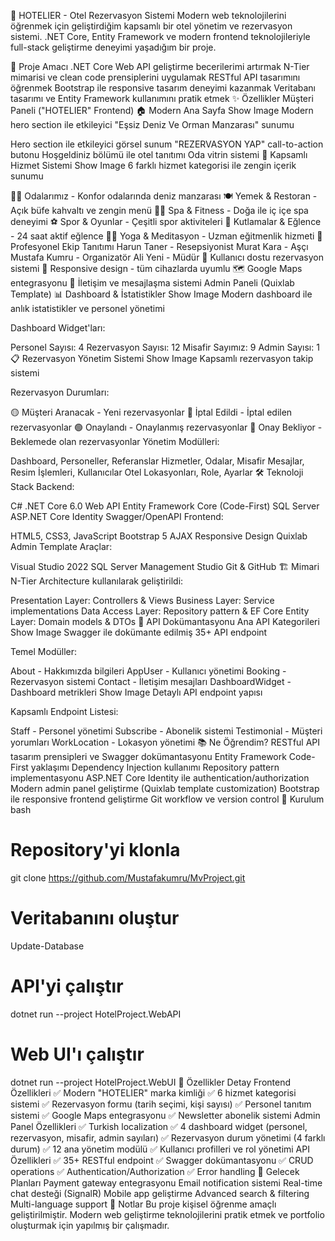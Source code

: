 🏨 HOTELIER - Otel Rezervasyon Sistemi
Modern web teknolojilerini öğrenmek için geliştirdiğim kapsamlı bir otel yönetim ve rezervasyon sistemi. .NET Core, Entity Framework ve modern frontend teknolojileriyle full-stack geliştirme deneyimi yaşadığım bir proje.

🎯 Proje Amacı
.NET Core Web API geliştirme becerilerimi artırmak
N-Tier mimarisi ve clean code prensiplerini uygulamak
RESTful API tasarımını öğrenmek
Bootstrap ile responsive tasarım deneyimi kazanmak
Veritabanı tasarımı ve Entity Framework kullanımını pratik etmek
✨ Özellikler
Müşteri Paneli ("HOTELIER" Frontend)
🏠 Modern Ana Sayfa
Show Image
Modern hero section ile etkileyici "Eşsiz Deniz Ve Orman Manzarası" sunumu

Hero section ile etkileyici görsel sunum
"REZERVASYON YAP" call-to-action butonu
Hoşgeldiniz bölümü ile otel tanıtımı
Oda vitrin sistemi
🎯 Kapsamlı Hizmet Sistemi
Show Image
6 farklı hizmet kategorisi ile zengin içerik sunumu

🏃‍♂️ Odalarımız - Konfor odalarında deniz manzarası
🍽️ Yemek & Restoran - Açık büfe kahvaltı ve zengin menü
💆‍♀️ Spa & Fitness - Doğa ile iç içe spa deneyimi
⚽ Spor & Oyunlar - Çeşitli spor aktiviteleri
🎉 Kutlamalar & Eğlence - 24 saat aktif eğlence
🧘‍♀️ Yoga & Meditasyon - Uzman eğitmenlik hizmeti
👥 Profesyonel Ekip Tanıtımı
Harun Taner - Resepsiyonist
Murat Kara - Aşçı
Mustafa Kumru - Organizatör
Ali Yeni - Müdür
📅 Kullanıcı dostu rezervasyon sistemi
📱 Responsive design - tüm cihazlarda uyumlu
🗺️ Google Maps entegrasyonu
💬 İletişim ve mesajlaşma sistemi
Admin Paneli (Quixlab Template)
📊 Dashboard & İstatistikler
Show Image
Modern dashboard ile anlık istatistikler ve personel yönetimi

Dashboard Widget'ları:

Personel Sayısı: 4
Rezervasyon Sayısı: 12
Misafir Sayımız: 9
Admin Sayısı: 1
📋 Rezervasyon Yönetim Sistemi
Show Image
Kapsamlı rezervasyon takip sistemi

Rezervasyon Durumları:

🟡 Müşteri Aranacak - Yeni rezervasyonlar
🔴 İptal Edildi - İptal edilen rezervasyonlar
🟢 Onaylandı - Onaylanmış rezervasyonlar
🔵 Onay Bekliyor - Beklemede olan rezervasyonlar
Yönetim Modülleri:

Dashboard, Personeller, Referanslar
Hizmetler, Odalar, Misafir
Mesajlar, Resim İşlemleri, Kullanıcılar
Otel Lokasyonları, Role, Ayarlar
🛠️ Teknoloji Stack
Backend:

C# .NET Core 6.0 Web API
Entity Framework Core (Code-First)
SQL Server
ASP.NET Core Identity
Swagger/OpenAPI
Frontend:

HTML5, CSS3, JavaScript
Bootstrap 5
AJAX
Responsive Design
Quixlab Admin Template
Araçlar:

Visual Studio 2022
SQL Server Management Studio
Git & GitHub
🏗️ Mimari
N-Tier Architecture kullanılarak geliştirildi:

Presentation Layer: Controllers & Views
Business Layer: Service implementations
Data Access Layer: Repository pattern & EF Core
Entity Layer: Domain models & DTOs
🔌 API Dokümantasyonu
Ana API Kategorileri
Show Image
Swagger ile dokümante edilmiş 35+ API endpoint

Temel Modüller:

About - Hakkımızda bilgileri
AppUser - Kullanıcı yönetimi
Booking - Rezervasyon sistemi
Contact - İletişim mesajları
DashboardWidget - Dashboard metrikleri
Show Image
Detaylı API endpoint yapısı

Kapsamlı Endpoint Listesi:

Staff - Personel yönetimi
Subscribe - Abonelik sistemi
Testimonial - Müşteri yorumları
WorkLocation - Lokasyon yönetimi
📚 Ne Öğrendim?
RESTful API tasarım prensipleri ve Swagger dokümantasyonu
Entity Framework Code-First yaklaşımı
Dependency Injection kullanımı
Repository pattern implementasyonu
ASP.NET Core Identity ile authentication/authorization
Modern admin panel geliştirme (Quixlab template customization)
Bootstrap ile responsive frontend geliştirme
Git workflow ve version control
🚀 Kurulum
bash
# Repository'yi klonla
git clone https://github.com/Mustafakumru/MvProject.git

# Veritabanını oluştur
Update-Database

# API'yi çalıştır
dotnet run --project HotelProject.WebAPI

# Web UI'ı çalıştır  
dotnet run --project HotelProject.WebUI
🎯 Özellikler Detay
Frontend Özellikleri
✅ Modern "HOTELIER" marka kimliği
✅ 6 hizmet kategorisi sistemi
✅ Rezervasyon formu (tarih seçimi, kişi sayısı)
✅ Personel tanıtım sistemi
✅ Google Maps entegrasyonu
✅ Newsletter abonelik sistemi
Admin Panel Özellikleri
✅ Turkish localization
✅ 4 dashboard widget (personel, rezervasyon, misafir, admin sayıları)
✅ Rezervasyon durum yönetimi (4 farklı durum)
✅ 12 ana yönetim modülü
✅ Kullanıcı profilleri ve rol yönetimi
API Özellikleri
✅ 35+ RESTful endpoint
✅ Swagger dokümantasyonu
✅ CRUD operations
✅ Authentication/Authorization
✅ Error handling
🔄 Gelecek Planları
 Payment gateway entegrasyonu
 Email notification sistemi
 Real-time chat desteği (SignalR)
 Mobile app geliştirme
 Advanced search & filtering
 Multi-language support
📝 Notlar
Bu proje kişisel öğrenme amaçlı geliştirilmiştir. Modern web geliştirme teknolojilerini pratik etmek ve portfolio oluşturmak için yapılmış bir çalışmadır.
